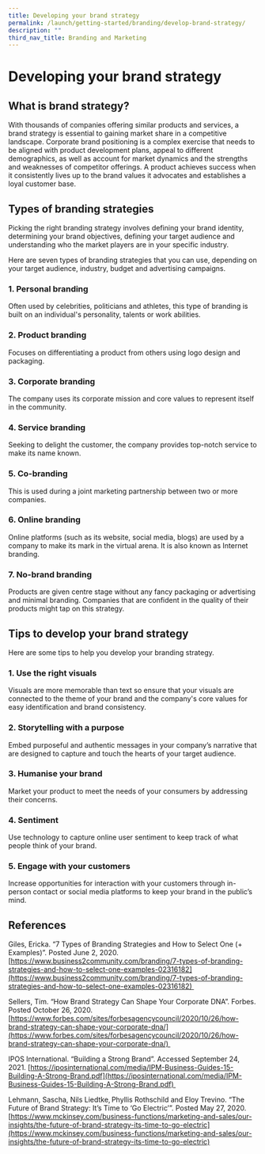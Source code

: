 ```yaml
---
title: Developing your brand strategy
permalink: /launch/getting-started/branding/develop-brand-strategy/
description: ""
third_nav_title: Branding and Marketing
---
```

# Developing your brand strategy 

## What is brand strategy? 

With thousands of companies offering similar products and services, a brand strategy is essential to gaining market share in a competitive landscape. Corporate brand positioning is a complex exercise that needs to be aligned with product development plans, appeal to different demographics, as well as account for market dynamics and the strengths and weaknesses of competitor offerings. A product achieves success when it consistently lives up to the brand values it advocates and establishes a loyal customer base.   

## Types of branding strategies 

Picking the right branding strategy involves defining your brand identity, determining your brand objectives, defining your target audience and understanding who the market players are in your specific industry.  

Here are seven types of branding strategies that you can use, depending on your target audience, industry, budget and advertising campaigns. 

### 1.  Personal branding 


Often used by celebrities, politicians and athletes, this type of branding is built on an individual's personality, talents or work abilities. 

### 2.  Product branding 


Focuses on differentiating a product from others using logo design and packaging. 

### 3.  Corporate branding 


The company uses its corporate mission and core values to represent itself in the community. 

### 4.  Service branding 


Seeking to delight the customer, the company provides top-notch service to make its name known. 

### 5.  Co-branding 


This is used during a joint marketing partnership between two or more companies. 

### 6.  Online branding 


Online platforms (such as its website, social media, blogs) are used by a company to make its mark in the virtual arena. It is also known as Internet branding. 

### 7.  No-brand branding 


Products are given centre stage without any fancy packaging or advertising and minimal branding. Companies that are confident in the quality of their products might tap on this strategy. 

## Tips to develop your brand strategy 

Here are some tips to help you develop your branding strategy.  

### 1.  Use the right visuals 


Visuals are more memorable than text so ensure that your visuals are connected to the theme of your brand and the company's core values for easy identification and brand consistency. 

### 2.  Storytelling with a purpose 


Embed purposeful and authentic messages in your company’s narrative that are designed to capture and touch the hearts of your target audience. 

### 3.  Humanise your brand 


Market your product to meet the needs of your consumers by addressing their concerns. 

### 4.  Sentiment 


Use technology to capture online user sentiment to keep track of what people think of your brand. 

### 5.  Engage with your customers 


Increase opportunities for interaction with your customers through in-person contact or social media platforms to keep your brand in the public’s mind. 

## References 

Giles, Ericka. “7 Types of Branding Strategies and How to Select One (+ Examples)”. Posted June 2, 2020. [https://www.business2community.com/branding/7-types-of-branding-strategies-and-how-to-select-one-examples-02316182](https://www.business2community.com/branding/7-types-of-branding-strategies-and-how-to-select-one-examples-02316182) 

Sellers, Tim. “How Brand Strategy Can Shape Your Corporate DNA”. Forbes. Posted October 26, 2020. [https://www.forbes.com/sites/forbesagencycouncil/2020/10/26/how-brand-strategy-can-shape-your-corporate-dna/](https://www.forbes.com/sites/forbesagencycouncil/2020/10/26/how-brand-strategy-can-shape-your-corporate-dna/) 

IPOS International. “Building a Strong Brand”. Accessed September 24, 2021. [https://iposinternational.com/media/IPM-Business-Guides-15-Building-A-Strong-Brand.pdf](https://iposinternational.com/media/IPM-Business-Guides-15-Building-A-Strong-Brand.pdf) 

Lehmann, Sascha, Nils Liedtke, Phyllis Rothschild and Eloy Trevino. “The Future of Brand Strategy: It’s Time to ‘Go Electric’”. Posted May 27, 2020. [https://www.mckinsey.com/business-functions/marketing-and-sales/our-insights/the-future-of-brand-strategy-its-time-to-go-electric](https://www.mckinsey.com/business-functions/marketing-and-sales/our-insights/the-future-of-brand-strategy-its-time-to-go-electric)